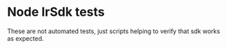﻿# Node IrSdk tests

These are not automated tests, just scripts helping to verify that sdk works as expected.

